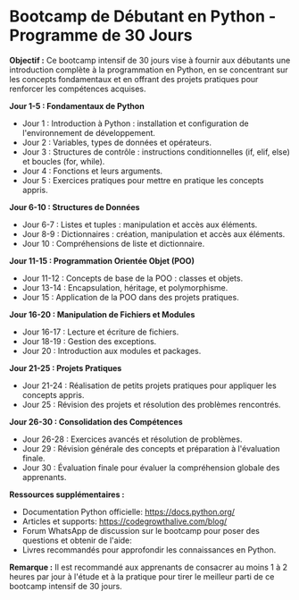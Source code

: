 # Bootcamp de Débutant en Python - Programme de 30 Jours

**Objectif :** Ce bootcamp intensif de 30 jours vise à fournir aux débutants une introduction complète à la programmation en Python, en se concentrant sur les concepts fondamentaux et en offrant des projets pratiques pour renforcer les compétences acquises.

**Jour 1-5 : Fondamentaux de Python**
- Jour 1 : Introduction à Python : installation et configuration de l'environnement de développement.
- Jour 2 : Variables, types de données et opérateurs.
- Jour 3 : Structures de contrôle : instructions conditionnelles (if, elif, else) et boucles (for, while).
- Jour 4 : Fonctions et leurs arguments.
- Jour 5 : Exercices pratiques pour mettre en pratique les concepts appris.

**Jour 6-10 : Structures de Données**
- Jour 6-7 : Listes et tuples : manipulation et accès aux éléments.
- Jour 8-9 : Dictionnaires : création, manipulation et accès aux éléments.
- Jour 10 : Compréhensions de liste et dictionnaire.

**Jour 11-15 : Programmation Orientée Objet (POO)**
- Jour 11-12 : Concepts de base de la POO : classes et objets.
- Jour 13-14 : Encapsulation, héritage, et polymorphisme.
- Jour 15 : Application de la POO dans des projets pratiques.

**Jour 16-20 : Manipulation de Fichiers et Modules**
- Jour 16-17 : Lecture et écriture de fichiers.
- Jour 18-19 : Gestion des exceptions.
- Jour 20 : Introduction aux modules et packages.

**Jour 21-25 : Projets Pratiques**
- Jour 21-24 : Réalisation de petits projets pratiques pour appliquer les concepts appris.
- Jour 25 : Révision des projets et résolution des problèmes rencontrés.

**Jour 26-30 : Consolidation des Compétences**
- Jour 26-28 : Exercices avancés et résolution de problèmes.
- Jour 29 : Révision générale des concepts et préparation à l'évaluation finale.
- Jour 30 : Évaluation finale pour évaluer la compréhension globale des apprenants.

**Ressources supplémentaires :**
- Documentation Python officielle: https://docs.python.org/
- Articles et supports: https://codegrowthalive.com/blog/
- Forum WhatsApp de discussion sur le bootcamp pour poser des questions et obtenir de l'aide: 
- Livres recommandés pour approfondir les connaissances en Python.

**Remarque :** Il est recommandé aux apprenants de consacrer au moins 1 à 2 heures par jour à l'étude et à la pratique pour tirer le meilleur parti de ce bootcamp intensif de 30 jours.
